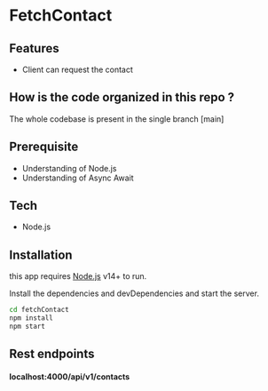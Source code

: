 # FetchContact


## Features
* Client can request the contact

## How is the code organized in this repo ?
The whole codebase is present in the single branch [main]

## Prerequisite
- Understanding of Node.js
- Understanding of Async Await

## Tech
- Node.js


## Installation

this app requires [Node.js](https://nodejs.org/) v14+ to run.

Install the dependencies and devDependencies and start the server.

```sh
cd fetchContact
npm install
npm start
```

## Rest endpoints
#### localhost:4000/api/v1/contacts
